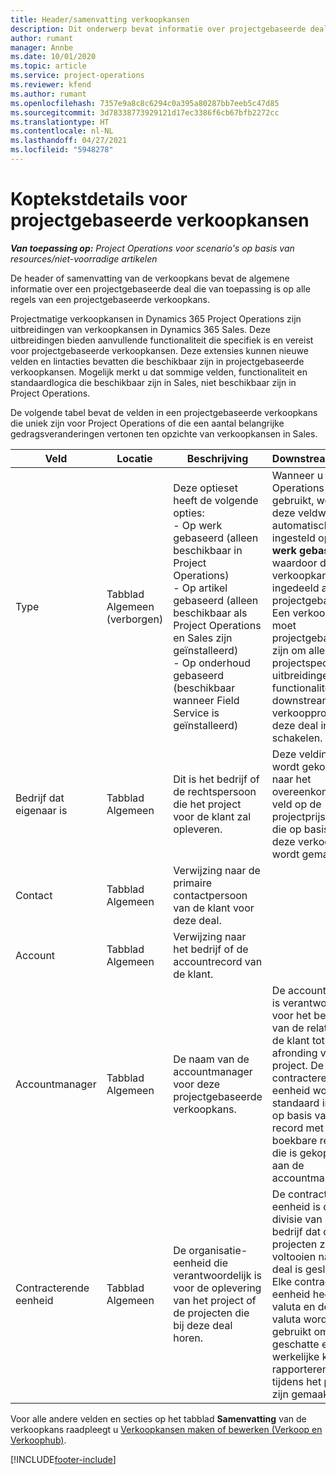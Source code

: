 ```yaml
---
title: Header/samenvatting verkoopkansen
description: Dit onderwerp bevat informatie over projectgebaseerde deals en de regels voor projectgebaseerde verkoopkansen.
author: rumant
manager: Annbe
ms.date: 10/01/2020
ms.topic: article
ms.service: project-operations
ms.reviewer: kfend
ms.author: rumant
ms.openlocfilehash: 7357e9a8c8c6294c0a395a80287bb7eeb5c47d85
ms.sourcegitcommit: 3d78338773929121d17ec3386f6cb67bfb2272cc
ms.translationtype: HT
ms.contentlocale: nl-NL
ms.lasthandoff: 04/27/2021
ms.locfileid: "5948278"
---
```

# <a name="header-details-for-project-based-opportunities"></a>Koptekstdetails voor projectgebaseerde verkoopkansen

_**Van toepassing op:** Project Operations voor scenario's op basis van resources/niet-voorradige artikelen_


De header of samenvatting van de verkoopkans bevat de algemene informatie over een projectgebaseerde deal die van toepassing is op alle regels van een projectgebaseerde verkoopkans.

Projectmatige verkoopkansen in Dynamics 365 Project Operations zijn uitbreidingen van verkoopkansen in Dynamics 365 Sales. Deze uitbreidingen bieden aanvullende functionaliteit die specifiek is en vereist voor projectgebaseerde verkoopkansen. Deze extensies kunnen nieuwe velden en lintacties bevatten die beschikbaar zijn in projectgebaseerde verkoopkansen. Mogelijk merkt u dat sommige velden, functionaliteit en standaardlogica die beschikbaar zijn in Sales, niet beschikbaar zijn in Project Operations.

De volgende tabel bevat de velden in een projectgebaseerde verkoopkans die uniek zijn voor Project Operations of die een aantal belangrijke gedragsveranderingen vertonen ten opzichte van verkoopkansen in Sales.

| **Veld** | **Locatie** | **Beschrijving** | **Downstreamimpact** |
| --- | --- | --- | --- |
| Type | Tabblad Algemeen (verborgen) | Deze optieset heeft de volgende opties:</br>- Op werk gebaseerd (alleen beschikbaar in Project Operations)</br>- Op artikel gebaseerd (alleen beschikbaar als Project Operations en Sales zijn geïnstalleerd)</br>- Op onderhoud gebaseerd (beschikbaar wanneer Field Service is geïnstalleerd) | Wanneer u Project Operations gebruikt, wordt deze veldwaarde automatisch ingesteld op **Op werk gebaseerd** waardoor de verkoopkans wordt ingedeeld als projectgebaseerd. Een verkoopkans moet projectgebaseerd zijn om alle projectspecifieke uitbreidingen en functionaliteit in het downstream-verkoopproces voor deze deal in te schakelen. |
| Bedrijf dat eigenaar is | Tabblad Algemeen | Dit is het bedrijf of de rechtspersoon die het project voor de klant zal opleveren. | Deze veldinformatie wordt gekopieerd naar het overeenkomstige veld op de projectprijsopgave die op basis van deze verkoopkans wordt gemaakt. |
| Contact | Tabblad Algemeen | Verwijzing naar de primaire contactpersoon van de klant voor deze deal. | |
| Account | Tabblad Algemeen | Verwijzing naar het bedrijf of de accountrecord van de klant. | |
| Accountmanager | Tabblad Algemeen | De naam van de accountmanager voor deze projectgebaseerde verkoopkans. | De accountmanager is verantwoordelijk voor het beheren van de relatie met de klant tot aan de afronding van dit project. De contracterende eenheid wordt standaard ingesteld op basis van de record met boekbare resources die is gekoppeld aan de accountmanager. |
| Contracterende eenheid | Tabblad Algemeen | De organisatie-eenheid die verantwoordelijk is voor de oplevering van het project of de projecten die bij deze deal horen. | De contracterende eenheid is de divisie van het bedrijf dat de projecten zal voltooien nadat de deal is gesloten. Elke contracterende eenheid heeft een valuta en deze valuta wordt gebruikt om de geschatte en werkelijke kosten te rapporteren die tijdens het project zijn gemaakt. |

Voor alle andere velden en secties op het tabblad **Samenvatting** van de verkoopkans raadpleegt u [Verkoopkansen maken of bewerken (Verkoop en Verkoophub)](/dynamics365/sales-enterprise/create-edit-opportunity-sales).


[!INCLUDE[footer-include](../includes/footer-banner.md)]
